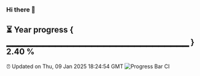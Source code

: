 ### Hi there 👋
⏳ Year progress { ▁▁▁▁▁▁▁▁▁▁▁▁▁▁▁▁▁▁▁▁▁▁▁▁▁▁▁▁▁▁ } 2.40 %
---
⏰ Updated on Thu, 09 Jan 2025 18:24:54 GMT
![Progress Bar CI](https://github.com/liununu/liununu/workflows/Progress%20Bar%20CI/badge.svg)
